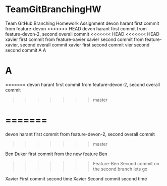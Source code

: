 # TeamGitBranchingHW
Team GitHub Branching Homework Assignment
devon harant first commit from feature-devon
<<<<<<< HEAD
devon harant first commit from feature-devon-2, second overall commit
<<<<<<< HEAD
<<<<<<< HEAD
xavier first commit from feature-xavier
xavier second commit from feature-xavier, second overall commit
xavier first second commit
vier second second commit
A
A

A
=======
=======
devon harant first commit from feature-devon-2, second overall commit 
>>>>>>> master

=======
=======
devon harant first commit from feature-devon-2, second overall commit 

>>>>>>> master

Ben Duker first commit from the new feature Ben
>>>>>>> Feature-Ben
Second commit on the second branch lets go

Xavier First commit second time
Xavier Second commit second time


